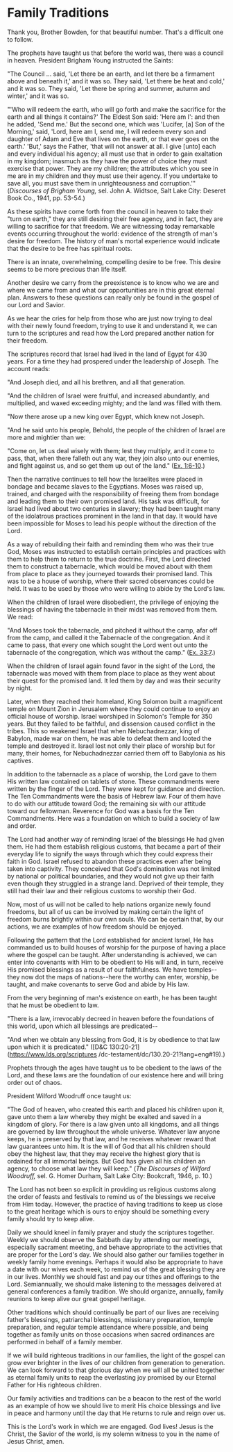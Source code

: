 # Family Traditions

Thank you, Brother Bowden, for that beautiful number. That's a difficult one
to follow.

The prophets have taught us that before the world was, there was a council in
heaven. President Brigham Young instructed the Saints:

"The Council ... said, 'Let there be an earth, and let there be a firmament
above and beneath it,' and it was so. They said, 'Let there be heat and cold,'
and it was so. They said, 'Let there be spring and summer, autumn and winter,'
and it was so.

"'Who will redeem the earth, who will go forth and make the sacrifice for the
earth and all things it contains?' The Eldest Son said: 'Here am I': and then
he added, 'Send me.' But the second one, which was 'Lucifer, [a] Son of the
Morning,' said, 'Lord, here am I, send me, I will redeem every son and
daughter of Adam and Eve that lives on the earth, or that ever goes on the
earth.' 'But,' says the Father, 'that will not answer at all. I give [unto]
each and every individual his agency; all must use that in order to gain
exaltation in my kingdom; inasmuch as they have the power of choice they must
exercise that power. They are my children; the attributes which you see in me
are in my children and they must use their agency. If you undertake to save
all, you must save them in unrighteousness and corruption.'" (_Discourses of
Brigham Young,_ sel. John A. Widtsoe, Salt Lake City: Deseret Book Co., 1941,
pp. 53-54.)

As these spirits have come forth from the council in heaven to take their
"turn on earth," they are still desiring their free agency, and in fact, they
are willing to sacrifice for that freedom. We are witnessing today remarkable
events occurring throughout the world: evidence of the strength of man's
desire for freedom. The history of man's mortal experience would indicate that
the desire to be free has spiritual roots.

There is an innate, overwhelming, compelling desire to be free. This desire
seems to be more precious than life itself.

Another desire we carry from the preexistence is to know who we are and where
we came from and what our opportunities are in this great eternal plan.
Answers to these questions can really only be found in the gospel of our Lord
and Savior.

As we hear the cries for help from those who are just now trying to deal with
their newly found freedom, trying to use it and understand it, we can turn to
the scriptures and read how the Lord prepared another nation for their
freedom.

The scriptures record that Israel had lived in the land of Egypt for 430
years. For a time they had prospered under the leadership of Joseph. The
account reads:

"And Joseph died, and all his brethren, and all that generation.

"And the children of Israel were fruitful, and increased abundantly, and
multiplied, and waxed exceeding mighty; and the land was filled with them.

"Now there arose up a new king over Egypt, which knew not Joseph.

"And he said unto his people, Behold, the people of the children of Israel are
more and mightier than we:

"Come on, let us deal wisely with them; lest they multiply, and it come to
pass, that, when there falleth out any war, they join also unto our enemies,
and fight against us, and so get them up out of the land." ([Ex.
1:6-10](https://www.lds.org/scriptures/ot/ex/1.6-10?lang=eng#5).)

Then the narrative continues to tell how the Israelites were placed in bondage
and became slaves to the Egyptians. Moses was raised up, trained, and charged
with the responsibility of freeing them from bondage and leading them to their
own promised land. His task was difficult, for Israel had lived about two
centuries in slavery; they had been taught many of the idolatrous practices
prominent in the land in that day. It would have been impossible for Moses to
lead his people without the direction of the Lord.

As a way of rebuilding their faith and reminding them who was their true God,
Moses was instructed to establish certain principles and practices with them
to help them to return to the true doctrine. First, the Lord directed them to
construct a tabernacle, which would be moved about with them from place to
place as they journeyed towards their promised land. This was to be a house of
worship, where their sacred observances could be held. It was to be used by
those who were willing to abide by the Lord's law.

When the children of Israel were disobedient, the privilege of enjoying the
blessings of having the tabernacle in their midst was removed from them. We
read:

"And Moses took the tabernacle, and pitched it without the camp, afar off from
the camp, and called it the Tabernacle of the congregation. And it came to
pass, that every one which sought the Lord went out unto the tabernacle of the
congregation, which was without the camp." ([Ex.
33:7](https://www.lds.org/scriptures/ot/ex/33.7?lang=eng#6).)

When the children of Israel again found favor in the sight of the Lord, the
tabernacle was moved with them from place to place as they went about their
quest for the promised land. It led them by day and was their security by
night.

Later, when they reached their homeland, King Solomon built a magnificent
temple on Mount Zion in Jerusalem where they could continue to enjoy an
official house of worship. Israel worshiped in Solomon's Temple for 350 years.
But they failed to be faithful, and dissension caused conflict in the tribes.
This so weakened Israel that when Nebuchadnezzar, king of Babylon, made war on
them, he was able to defeat them and looted the temple and destroyed it.
Israel lost not only their place of worship but for many, their homes, for
Nebuchadnezzar carried them off to Babylonia as his captives.

In addition to the tabernacle as a place of worship, the Lord gave to them His
written law contained on tablets of stone. These commandments were written by
the finger of the Lord. They were kept for guidance and direction. The Ten
Commandments were the basis of Hebrew law. Four of them have to do with our
attitude toward God; the remaining six with our attitude toward our fellowman.
Reverence for God was a basis for the Ten Commandments. Here was a foundation
on which to build a society of law and order.

The Lord had another way of reminding Israel of the blessings He had given
them. He had them establish religious customs, that became a part of their
everyday life to signify the ways through which they could express their faith
in God. Israel refused to abandon these practices even after being taken into
captivity. They conceived that God's domination was not limited by national or
political boundaries, and they would not give up their faith even though they
struggled in a strange land. Deprived of their temple, they still had their
law and their religious customs to worship their God.

Now, most of us will not be called to help nations organize newly found
freedoms, but all of us can be involved by making certain the light of freedom
burns brightly within our own souls. We can be certain that, by our actions,
we are examples of how freedom should be enjoyed.

Following the pattern that the Lord established for ancient Israel, He has
commanded us to build houses of worship for the purpose of having a place
where the gospel can be taught. After understanding is achieved, we can enter
into covenants with Him to be obedient to His will and, in turn, receive His
promised blessings as a result of our faithfulness. We have temples--they now
dot the maps of nations--here the worthy can enter, worship, be taught, and
make covenants to serve God and abide by His law.

From the very beginning of man's existence on earth, he has been taught that
he must be obedient to law.

"There is a law, irrevocably decreed in heaven before the foundations of this
world, upon which all blessings are predicated--

"And when we obtain any blessing from God, it is by obedience to that law upon
which it is predicated." ([D&amp;C 130:20-21](https://www.lds.org/scriptures
/dc-testament/dc/130.20-21?lang=eng#19).)

Prophets through the ages have taught us to be obedient to the laws of the
Lord, and these laws are the foundation of our existence here and will bring
order out of chaos.

President Wilford Woodruff once taught us:

"The God of heaven, who created this earth and placed his children upon it,
gave unto them a law whereby they might be exalted and saved in a kingdom of
glory. For there is a law given unto all kingdoms, and all things are governed
by law throughout the whole universe. Whatever law anyone keeps, he is
preserved by that law, and he receives whatever reward that law guarantees
unto him. It is the will of God that all his children should obey the highest
law, that they may receive the highest glory that is ordained for all immortal
beings. But God has given all his children an agency, to choose what law they
will keep." (_The Discourses of Wilford Woodruff,_ sel. G. Homer Durham, Salt
Lake City: Bookcraft, 1946, p. 10.)

The Lord has not been so explicit in providing us religious customs along the
order of feasts and festivals to remind us of the blessings we receive from
Him today. However, the practice of having traditions to keep us close to the
great heritage which is ours to enjoy should be something every family should
try to keep alive.

Daily we should kneel in family prayer and study the scriptures together.
Weekly we should observe the Sabbath day by attending our meetings, especially
sacrament meeting, and behave appropriate to the activities that are proper
for the Lord's day. We should also gather our families together in weekly
family home evenings. Perhaps it would also be appropriate to have a date with
our wives each week, to remind us of the great blessing they are in our lives.
Monthly we should fast and pay our tithes and offerings to the Lord.
Semiannually, we should make listening to the messages delivered at general
conferences a family tradition. We should organize, annually, family reunions
to keep alive our great gospel heritage.

Other traditions which should continually be part of our lives are receiving
father's blessings, patriarchal blessings, missionary preparation, temple
preparation, and regular temple attendance where possible, and being together
as family units on those occasions when sacred ordinances are performed in
behalf of a family member.

If we will build righteous traditions in our families, the light of the gospel
can grow ever brighter in the lives of our children from generation to
generation. We can look forward to that glorious day when we will all be
united together as eternal family units to reap the everlasting joy promised
by our Eternal Father for His righteous children.

Our family activities and traditions can be a beacon to the rest of the world
as an example of how we should live to merit His choice blessings and live in
peace and harmony until the day that He returns to rule and reign over us.

This is the Lord's work in which we are engaged. God lives! Jesus is the
Christ, the Savior of the world, is my solemn witness to you in the name of
Jesus Christ, amen.

